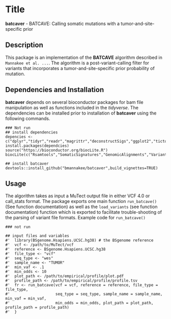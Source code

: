 # Title
**batcaver** -  BATCAVE: Calling somatic mutations with a tumor-and-site-specific prior
## Description
This package is an implementation of the **BATCAVE** algorithm described in `Mannakee et al. ...`.
The algorithm is a post-variant-calling filter for variants that incorporates a tumor-and-site-specific prior probability of mutation.

## Dependencies and Installation
**batcaver** depends on several bioconductor packages for bam file manipulation as well as functions included in the *tidyverse*.
The dependencies can be installed prior to installation of **batcaver** using the following commands. 
```
### Not run
## install dependencies
depencies <- c("dplyr","tidyr","readr","magrittr","deconstructSigs","ggplot2","tictoc","crayon","glue","devtools")
install.packages(dependcies)
source("https://bioconductor.org/biocLite.R")
biocLite(c("Rsamtools","SomaticSignatures","GenomicAlignments","VariantAnnotation"))

## install batcaver
devtools::install_github("bmannakee/batcaver",build_vignettes=TRUE)
```


## Usage
The algorithm takes as input a MuTect output file in either VCF 4.0 or call_stats format.
The package exports one main function `run_batcave()` (See function documentation) as well as the `load_variants` (see function documentation) function which is exported to facilitate trouble-shooting of the parsing of variant file formats.
Example code for `run_batcave()`
```
### not run

## input files and variables
#'  library(BSgenome.Hsapiens.UCSC.hg38) # the BSgenome reference
#'  vcf <- /path/to/MuTect/vcf
#'  reference <- BSgenome.Hsapiens.UCSC.hg38
#'  file_type <- "vcf"
#'  seq_type <- "wes"
#'  sample_name <- "TUMOR"
#'  min_vaf <- .1
#'  min_odds <- 10
#'  plot_path <- /path/to/empirical/profile/plot.pdf
#'  profile_path <- /path/to/empirical/profile/profile.tsv
#'  fr <- run_batcave(vcf = vcf, reference = reference, file_type = file_type,
#'                    seq_type = seq_type, sample_name = sample_name, min_vaf = min_vaf,
#'                    min_odds = min_odds, plot_path = plot_path, profile_path = profile_path)
#'  }
```

